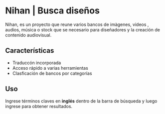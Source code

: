 # Nihan | Busca diseños

Nihan, es un proyecto que reune varios bancos de imàgenes, videos , audios, música o stock que se necesario para diseñadores y la creación de contenido audiovisual.

## Características
- Traduccón incorporada
- Acceso rápido a varias herramientas
- Clasficación de bancos por categorías

## Uso
Ingrese términos claves en **inglés** dentro de la barra de búsqueda y luego ingrese para obtener resultados.